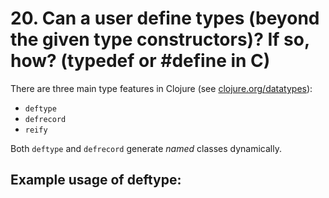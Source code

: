 # 20. Can a user define types (beyond the given type constructors)? If so, how? (typedef or #define in C)


There are three main type features in Clojure (see [clojure.org/datatypes](http://clojure.org/datatypes)):

* `deftype`
* `defrecord`
* `reify`

Both `deftype` and `defrecord` generate _named_ classes dynamically.




## Example usage of deftype:

```clojure


```
